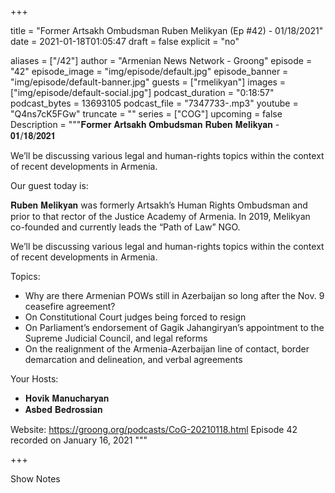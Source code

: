 
+++

title = "Former Artsakh Ombudsman Ruben Melikyan (Ep #42) - 01/18/2021"
date = 2021-01-18T01:05:47
draft = false
explicit = "no"

aliases = ["/42"]
author = "Armenian News Network - Groong"
episode = "42"
episode_image = "img/episode/default.jpg"
episode_banner = "img/episode/default-banner.jpg"
guests = ["rmelikyan"]
images = ["img/episode/default-social.jpg"]
podcast_duration = "0:18:57"
podcast_bytes = 13693105
podcast_file = "7347733-.mp3"
youtube = "Q4ns7cK5FGw"
truncate = ""
series = ["COG"]
upcoming = false
Description = """𝐅𝐨𝐫𝐦𝐞𝐫 𝐀𝐫𝐭𝐬𝐚𝐤𝐡 𝐎𝐦𝐛𝐮𝐝𝐬𝐦𝐚𝐧 𝐑𝐮𝐛𝐞𝐧 𝐌𝐞𝐥𝐢𝐤𝐲𝐚𝐧 - 𝟎𝟏/𝟏𝟖/𝟐𝟎𝟐𝟏

We’ll be discussing various legal and human-rights topics within the context of recent developments in Armenia.

Our guest today is:

𝐑𝐮𝐛𝐞𝐧 𝐌𝐞𝐥𝐢𝐤𝐲𝐚𝐧 was formerly Artsakh’s Human Rights Ombudsman and prior to that rector of the Justice Academy of Armenia. In 2019, Melikyan co-founded and currently leads the “Path of Law” NGO.


We’ll be discussing various legal and human-rights topics within the context of recent developments in Armenia.

Topics:
- Why are there Armenian POWs still in Azerbaijan so long after the Nov. 9 ceasefire agreement?
- On Constitutional Court judges being forced to resign
- On Parliament’s endorsement of Gagik Jahangiryan’s appointment to the Supreme Judicial Council, and legal reforms
- On the realignment of the Armenia-Azerbaijan line of contact, border demarcation and delineation, and verbal  agreements

Your Hosts:
- 𝐇𝐨𝐯𝐢𝐤 𝐌𝐚𝐧𝐮𝐜𝐡𝐚𝐫𝐲𝐚𝐧
- 𝐀𝐬𝐛𝐞𝐝 𝐁𝐞𝐝𝐫𝐨𝐬𝐬𝐢𝐚𝐧

Website: https://groong.org/podcasts/CoG-20210118.html
Episode 42 recorded on January 16, 2021
"""

+++

Show Notes

